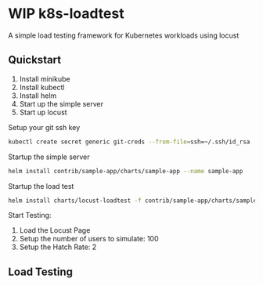 # WIP k8s-loadtest
A simple load testing framework for Kubernetes workloads using locust

## Quickstart

1. Install minikube
1. Install kubectl
1. Install helm
1. Start up the simple server
1. Start up locust

Setup your git ssh key

```bash
kubectl create secret generic git-creds --from-file=ssh=~/.ssh/id_rsa
```

Startup the simple server

```bash
helm install contrib/sample-app/charts/sample-app --name sample-app
```

Startup the load test

```bash
helm install charts/locust-loadtest -f contrib/sample-app/charts/sample-app/locust-values.yaml --name locust
```

Start Testing:

1. Load the Locust Page
1. Setup the number of users to simulate: 100
1. Setup the Hatch Rate: 2

## Load Testing


